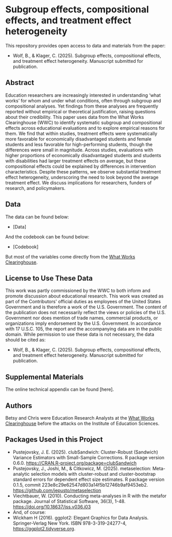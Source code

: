 # Subgroup effects, compositional effects, and treatment effect heterogeneity

This repository provides open access to data and materials from the paper:

- Wolf, B., & Klager, C. (2025). Subgroup effects, compositional effects, and treatment effect heterogeneity. Manuscript submitted for publication. 

## Abstract

Education researchers are increasingly interested in understanding ‘what works’ for whom and under what conditions, often through subgroup and compositional analyses. Yet findings from these analyses are frequently reported without empirical or theoretical justification, raising questions about their credibility. This paper uses data from the What Works Clearinghouse (WWC) to identify systematic subgroup and compositional effects across educational evaluations and to explore empirical reasons for them. We find that within studies, treatment effects were systematically more favorable for economically disadvantaged students and female students and less favorable for high-performing students, though the differences were small in magnitude. Across studies, evaluations with higher proportions of economically disadvantaged students and students with disabilities had larger treatment effects on average, but these compositional effects could be explained by differences in intervention characteristics. Despite these patterns, we observe substantial treatment effect heterogeneity, underscoring the need to look beyond the average treatment effect. We discuss implications for researchers, funders of research, and policymakers.

## Data

The data can be found below:

- [Data]

And the codebook can be found below:

- [Codebook]

But most of the variables come directly from the [What Works Clearinghouse](https://ies.ed.gov/ncee/wwc/studyfindings).

## License to Use These Data

This work was partly commissioned by the WWC to both inform and promote discussion about educational research. This work was created as part of the Contributors' official duties as employees of the United States Government and is therefore a work of the U.S. Government. The content of the publication does not necessarily reflect the views or policies of the U.S. Government nor does mention of trade names, commercial products, or organizations imply endorsement by the U.S. Government. In accordance with 17 U.S.C. 105, the report and the accompanying data are in the public domain. While permission to use these data is not necessary, the data should be cited as:

- Wolf, B., & Klager, C. (2025). Subgroup effects, compositional effects, and treatment effect heterogeneity. Manuscript submitted for publication.

## Supplemental Materials

The online technical appendix can be found [here].

## Authors

Betsy and Chris were Education Research Analysts at the [What Works Clearinghouse](https://ies.ed.gov/ncee/wwc/) before the attacks on the Institute of Education Sciences. 

## Packages Used in this Project

* Pustejovsky, J. E. (2025). clubSandwich: Cluster-Robust (Sandwich) Variance Estimators with Small-Sample Corrections. R package version 0.6.0. https://CRAN.R-project.org/package=clubSandwich
* Pustejovsky, J., Joshi, M., & Citkowicz, M. (2025). metaselection: Meta-analytic selection models with cluster-robust and cluster-bootstrap standard errors for dependent effect size estimates. R package version 0.1.5, commit 223e8c29e62547d803a14f5b12746b9af9453eb2. https://github.com/jepusto/metaselection
* Viechtbauer, W. (2010). Conducting meta-analyses in R with the metafor package. Journal of Statistical Software, 36(3), 1-48. https://doi.org/10.18637/jss.v036.i03
* And, of course:
* Wickham H (2016). ggplot2: Elegant Graphics for Data Analysis. Springer-Verlag New York. ISBN 978-3-319-24277-4, https://ggplot2.tidyverse.org.
  

